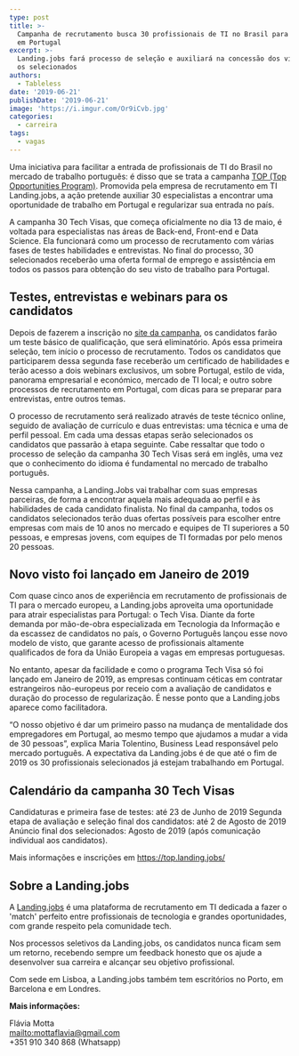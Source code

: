 ```yaml
---
type: post
title: >-
  Campanha de recrutamento busca 30 profissionais de TI no Brasil para trabalhar
  em Portugal 
excerpt: >-
  Landing.jobs fará processo de seleção e auxiliará na concessão dos vistos para
  os selecionados 
authors:
  - Tableless
date: '2019-06-21'
publishDate: '2019-06-21'
image: 'https://i.imgur.com/Or9iCvb.jpg'
categories:
  - carreira
tags:
  - vagas
---
```

Uma iniciativa para facilitar a entrada de profissionais de TI do Brasil no mercado de trabalho português: é disso que se trata a campanha [TOP (Top Opportunities Program)](https://top.landing.jobs/). Promovida pela empresa de recrutamento em TI Landing.jobs, a ação pretende auxiliar 30 especialistas a encontrar uma oportunidade de trabalho em Portugal e regularizar sua entrada no país. 

A campanha 30 Tech Visas, que começa oficialmente no dia 13 de maio, é voltada para especialistas nas áreas de Back-end, Front-end e Data Science. Ela funcionará como um processo de recrutamento com várias fases de testes habilidades e entrevistas. No final do processo, 30 selecionados receberão uma oferta formal de emprego e assistência em todos os passos para obtenção do seu visto de trabalho para Portugal. 

## Testes, entrevistas e webinars para os candidatos 

Depois de fazerem a inscrição no [site da campanha](https://top.landing.jobs/), os candidatos farão um teste básico de qualificação, que será eliminatório. Após essa primeira seleção, tem início o processo de recrutamento. Todos os candidatos que participarem dessa segunda fase receberão um certificado de habilidades e terão acesso a dois webinars exclusivos, um sobre Portugal, estilo de vida, panorama empresarial e económico, mercado de TI local; e outro sobre processos de recrutamento em Portugal, com dicas para se preparar para entrevistas, entre outros temas. 

O processo de recrutamento será realizado através de teste técnico online, seguido de avaliação de currículo e duas entrevistas: uma técnica e uma de perfil pessoal. Em cada uma dessas etapas serão selecionados os candidatos que passarão à etapa seguinte. Cabe ressaltar que todo o processo de seleção da campanha 30 Tech Visas será em inglês, uma vez que o conhecimento do idioma é fundamental no mercado de trabalho português. 

Nessa campanha, a Landing.Jobs vai trabalhar com suas empresas parceiras, de forma a encontrar aquela mais adequada ao perfil e às habilidades de cada candidato finalista. No final da campanha, todos os candidatos selecionados terão duas ofertas possíveis para escolher entre empresas com mais de 10 anos no mercado e equipes de TI superiores a 50 pessoas, e empresas jovens, com equipes de TI formadas por pelo menos 20 pessoas. 

## Novo visto foi lançado em Janeiro de 2019 

Com quase cinco anos de experiência em recrutamento de profissionais de TI para o mercado europeu, a Landing.jobs aproveita uma oportunidade para atrair especialistas para Portugal: o Tech Visa. Diante da forte demanda por mão-de-obra especializada em Tecnologia da Informação e da escassez de candidatos no país, o Governo Português lançou esse novo modelo de visto, que garante acesso de profissionais altamente qualificados de fora da União Europeia a vagas em empresas portuguesas. 

No entanto, apesar da facilidade e como o programa Tech Visa só foi lançado em Janeiro de 2019, as empresas continuam céticas em contratar estrangeiros não-europeus por receio com a avaliação de candidatos e duração do processo de regularização. É nesse ponto que a Landing.jobs aparece como facilitadora. 

“O nosso objetivo é dar um primeiro passo na mudança de mentalidade dos empregadores em Portugal, ao mesmo tempo que ajudamos a mudar a vida de 30 pessoas”, explica Maria Tolentino, Business Lead responsável pelo mercado português. A expectativa da Landing.jobs é de que até o fim de 2019 os 30 profissionais selecionados já estejam trabalhando em Portugal. 

## Calendário da campanha 30 Tech Visas 

Candidaturas e primeira fase de testes: até 23 de Junho de 2019 Segunda etapa de avaliação e seleção final dos candidatos: até 2 de Agosto de 2019 Anúncio final dos selecionados: Agosto de 2019 (após comunicação individual aos candidatos).

Mais informações e inscrições em [https://top.landing.jobs/ ](https://top.landing.jobs/)

## Sobre a Landing.jobs

A [Landing.jobs](https://landing.jobs/) é uma plataforma de recrutamento em TI dedicada a fazer o 'match' perfeito entre profissionais de tecnologia e grandes oportunidades, com grande respeito pela comunidade tech. 

Nos processos seletivos da Landing.jobs, os candidatos nunca ficam sem um retorno, recebendo sempre um feedback honesto que os ajude a desenvolver sua carreira e alcançar seu objetivo profissional. 

Com sede em Lisboa, a Landing.jobs também tem escritórios no Porto, em Barcelona e em Londres. 

**Mais informações:** 

Flávia Motta\
<mailto:mottaflavia@gmail.com>\
+351 910 340 868 (Whatsapp)
